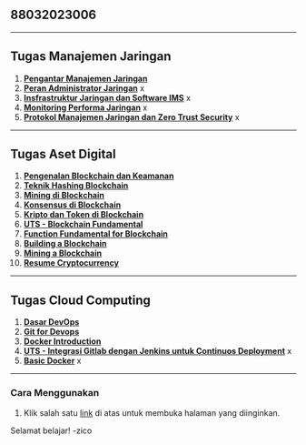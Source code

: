 ## 88032023006

---

## Tugas Manajemen Jaringan

1. **[Pengantar Manajemen Jaringan](https://kimookoii.github.io/mj1-pengantar-manajemen-jaringan/)**
2. **[Peran Administrator Jaringan](https://kimookoii.github.io/mj2-peran-administrator-jaringan/)** x
3. **[Insfrastruktur Jaringan dan Software IMS](https://kimookoii.github.io/mj3-insfrastruktur-jaringan-dan-software-ims/)** x
4. **[Monitoring Performa Jaringan](https://kimookoii.github.io/mj4-monitoring-performa-jaringan/)** x
5. **[Protokol Manajemen Jaringan dan Zero Trust Security](https://kimookoii.github.io/mj5-protokol-manajemen-jaringan-dan-zero-trust-security/)** x

---


## Tugas Aset Digital

1. **[Pengenalan Blockchain dan Keamanan](https://kimookoii.github.io/ad2-pengenalan-blockchain-dan-keamanan/)**
2. **[Teknik Hashing Blockchain](https://kimookoii.github.io/ad3-teknik-hashing-blockchain)**
3. **[Mining di Blockchain](https://kimookoii.github.io/ad4-mining-di-blockchain)**
4. **[Konsensus di Blockchain](https://kimookoii.github.io/ad5-konsensus-di-blockchain)**
5. **[Kripto dan Token di Blockchain](https://kimookoii.github.io/ad6-kripto-dan-token-di-blockchain)**
6. **[UTS - Blockchain Fundamental](https://kimookoii.github.io/ad7-uts-blockchain-fundamental)**
7. **[Function Fundamental for Blockchain](https://kimookoii.github.io/ad8-function-fundamental-python-for-blockchain)**
8. **[Building a Blockchain](https://kimookoii.github.io/ad9-building-a-blockchain)**
9. **[Mining a Blockchain](https://kimookoii.github.io/ad10-mining-a-blockchain)**
10. **[Resume Cryptocurrency](https://kimookoii.github.io/ad11-resume-cryptocurrency)**

---

## Tugas Cloud Computing

1. **[Dasar DevOps](https://kimookoii.github.io/cc2-dasar-devops)**
2. **[Git for Devops](https://kimookoii.github.io/cc3-git-for-devops)**
3. **[Docker Introduction](https://kimookoii.github.io/cc4-docker-introduction)**
4. **[UTS - Integrasi Gitlab dengan Jenkins untuk Continuos Deployment](https://kimookoii.github.io/cc5-integrasi-gitlab-dengan-jenkins-untuk-continuos-deployment)** x
5. **[Basic Docker](https://kimookoii.github.io/cc6-basic-docker)** x

---

### Cara Menggunakan
1. Klik salah satu [link](https://kimookoii.github.io) di atas untuk membuka halaman yang diinginkan.

Selamat belajar! -zico
